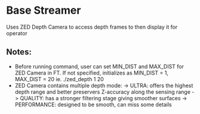 # Base Streamer
Uses ZED Depth Camera to access depth frames to then display it for operator

## Notes:
- Before running command, user can set MIN_DIST and MAX_DIST for ZED Camera in FT.
If not specified, initializes as MIN_DIST = 1, MAX_DIST = 20
ie. ./zed_depth 1 20
- ZED Camera contains multiple depth mode:
    -> ULTRA: offers the highest depth range and better preservers Z-accuracy along the sensing range
    -> QUALITY: has a stronger filtering stage giving smoother surfaces
    -> PERFORMANCE: designed to be smooth, can miss some details
